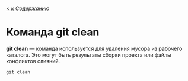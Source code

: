 ###### [< к Содержанию](/readme.md)

# Команда **git clean**

**git clean** — команда используется для удаления мусора из рабочего каталога. Это могут быть результаты сборки проекта или файлы конфликтов слияний.

```
git clean
```